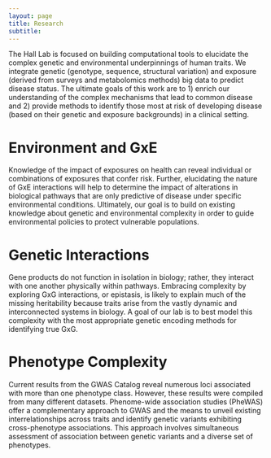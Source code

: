 ```yaml
---
layout: page
title: Research
subtitle: 
---
```


The Hall Lab is focused on building computational tools to elucidate the complex genetic and environmental underpinnings of human traits. We integrate genetic (genotype, sequence, structural variation) and exposure (derived from surveys and metabolomics methods) big data to predict disease status. The ultimate goals of this work are to 1) enrich our understanding of the complex mechanisms that lead to common disease and 2) provide methods to identify those most at risk of developing disease (based on their genetic and exposure backgrounds) in a clinical setting.

# Environment and GxE

Knowledge of the impact of exposures on health can reveal individual or combinations of exposures that confer risk. Further, elucidating the nature of GxE interactions will help to determine the impact of alterations in biological pathways that are only predictive of disease under specific environmental conditions. Ultimately, our goal is to build on existing knowledge about genetic and environmental complexity in order to guide environmental policies to protect vulnerable populations.

# Genetic Interactions

Gene products do not function in isolation in biology; rather, they interact with one another physically within pathways. Embracing complexity by exploring GxG interactions, or epistasis, is likely to explain much of the missing heritability because traits arise from the vastly dynamic and interconnected systems in biology. A goal of our lab is to best model this complexity with the most appropriate genetic encoding methods for identifying true GxG.

# Phenotype Complexity

Current results from the GWAS Catalog reveal numerous loci associated with more than one phenotype class. However, these results were compiled from many different datasets. Phenome-wide association studies (PheWAS) offer a complementary approach to GWAS and the means to unveil existing interrelationships across traits and identify genetic variants exhibiting cross-phenotype associations. This approach involves simultaneous assessment of association between genetic variants and a diverse set of phenotypes.
